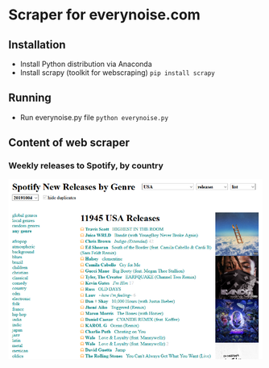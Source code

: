 # Scraper for everynoise.com

## Installation
- Install Python distribution via Anaconda
- Install scrapy (toolkit for webscraping)
`pip install scrapy` 

## Running
- Run everynoise.py file
`python everynoise.py`

## Content of web scraper

### Weekly releases to Spotify, by country

![alt text](https://raw.githubusercontent.com/andreantonacci/everynoise_scraper/master/doc/everynoise_newrelease_by_genre.png)
